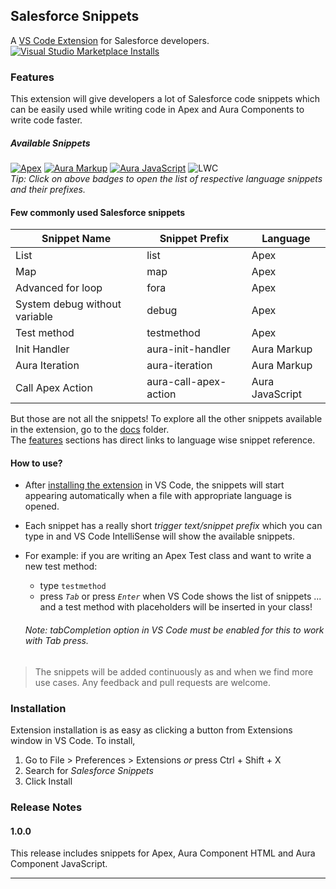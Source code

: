 ## Salesforce Snippets

A [VS Code Extension](https://marketplace.visualstudio.com/items?itemName=ajinkya-hingne.salesforce-snippets) for Salesforce developers.
[![Visual Studio Marketplace Installs](https://img.shields.io/visual-studio-marketplace/i/ajinkya-hingne.salesforce-snippets?color=darkgreen)](https://marketplace.visualstudio.com/items?itemName=ajinkya-hingne.salesforce-snippets)

### Features
This extension will give developers a lot of Salesforce code snippets which can be easily used while writing code in Apex and Aura Components to write code faster.  

##### Available Snippets
[![Apex](https://img.shields.io/badge/Apex-41-red?style=flat-square)](https://github.com/meajinkya/salesforce-snippets/blob/master/docs/apex-snippets.md#apex-snippets-reference) 
[![Aura Markup](https://img.shields.io/badge/Aura_Markup-12-green?style=flat-square)](https://github.com/meajinkya/salesforce-snippets/blob/master/docs/html-snippets.md#aura-component) 
[![Aura JavaScript](https://img.shields.io/badge/Aura_JavaScript-06-blue?style=flat-square)](https://github.com/meajinkya/salesforce-snippets/blob/master/docs/javascript-snippets.md#aura-component-js) 
![LWC](https://img.shields.io/badge/LWC-Coming_Soon-lightgrey?style=flat-square)  
*Tip: Click on above badges to open the list of respective language snippets and their prefixes.*

#### Few commonly used Salesforce snippets
|Snippet Name|Snippet Prefix|Language|
|------------|--------------|--------|
|List|list|Apex
|Map|map|Apex
|Advanced for loop|fora|Apex
|System debug without variable|debug|Apex
|Test method|testmethod|Apex
|Init Handler|aura-init-handler|Aura Markup
|Aura Iteration|aura-iteration|Aura Markup
|Call Apex Action|aura-call-apex-action|Aura JavaScript

But those are not all the snippets! To explore all the other snippets available in the extension, go to the [docs](https://github.com/meajinkya/salesforce-snippets/tree/master/docs) folder.  
The [features](#features) sections has direct links to language wise snippet reference.

#### How to use?
- After [installing the extension](#installation) in VS Code, the snippets will start appearing automatically when a file with appropriate language is opened.
- Each snippet has a really short *trigger text/snippet prefix* which you can type in and VS Code IntelliSense will show the available snippets.
- For example: if you are writing an Apex Test class and want to write a new test method:  
  - type `testmethod`  
  - press *`Tab`* or press *`Enter`* when VS Code shows the list of snippets
  ... and a test method with placeholders will be inserted in your class!

  ###### Note: *tabCompletion* option in VS Code must be enabled for this to work with Tab press.

> The snippets will be added continuously as and when we find more use cases. Any feedback and pull requests are welcome.

### Installation

Extension installation is as easy as clicking a button from Extensions window in VS Code. To install,
1. Go to File > Preferences > Extensions *or* press Ctrl + Shift + X
2. Search for *Salesforce Snippets*
3. Click Install

### Release Notes

#### 1.0.0
This release includes snippets for Apex, Aura Component HTML and Aura Component JavaScript.

---